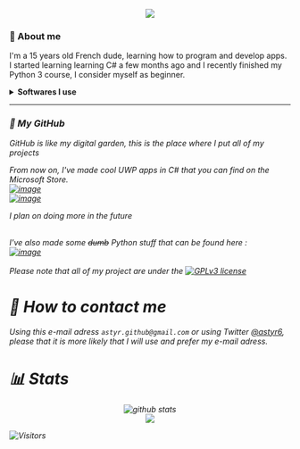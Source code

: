 <p align=center>
  <img src="https://i.imgur.com/rQkBUgo.gif">
</p>


### 🤔 About me
<p>I'm a 15 years old French dude, learning how to program and develop apps.<br/>
I started learning learning C# a few months ago and I recently finished my Python 3 course, I consider myself as beginner.<br/></p>
<details>
  <summary><strong>Softwares I use</strong></summary>
  <p><i>Visual Studio 2019<br/>
    PyCharm (Switched from Visual Studio Code)<br/>
    NSIS (and NSIS script maker)<br/>
    Sublime Text<br/>
    Windows Terminal<br/>
    XAML Controls Gallery<br/>
    Git<i/>
    <p/>
</details>


---
### 🌱 My GitHub
GitHub is like my digital garden, this is the place where I put all of my projects
  
From now on, I've made cool UWP apps in C# that you can find on the Microsoft Store.<br/>
[![image](https://github-readme-stats.vercel.app/api/pin/?username=Astyr6&repo=Draw10)](https://github.com/Astyr6/Draw10)<br/>
[![image](https://github-readme-stats.vercel.app/api/pin/?username=Astyr6&repo=Media10)](https://github.com/Astyr6/Media10)

<i>I plan on doing more in the future<i/><br/><br/>
 
I've also made some <del>dumb</del> Python stuff that can be found here :<br/>
[![image](https://github-readme-stats.vercel.app/api/pin/?username=Astyr6&repo=Python)](https://github.com/Astyr6/Python)
<br/><br/>
Please note that all of my project are under the [![GPLv3 license](https://img.shields.io/badge/License-GPLv3-blue.svg)](http://perso.crans.org/besson/LICENSE.html)

# 📩 How to contact me
  Using this e-mail adress `astyr.github@gmail.com` or using Twitter [@astyr6](https://twitter.com/astyr6), please that it is more likely that I will use and prefer my e-mail adress.

# 📊 Stats

<p align=center>
<img src="https://github-readme-stats.vercel.app/api/?username=Astyr6&show_icons=true&title_color=fffffff&icon_color=000000&text_color=000000" alt="github stats"/></br>
<img src="https://github-readme-stats.vercel.app/api/top-langs/?username=Astyr6&layout=compact"/><br/>
</p>

![Visitors](https://visitor-badge.laobi.icu/badge?page_id=Astyr6.Astyr6)
<!--
**Astyr6/Astyr6** is a ✨ _special_ ✨ repository because its `README.md` (this file) appears on your GitHub profile.

Here are some ideas to get you started:

- 🔭 I’m currently working on ...
- 🌱 I’m currently learning ...
- 👯 I’m looking to collaborate on ...
- 🤔 I’m looking for help with ...
- 💬 Ask me about ...
- 📫 How to reach me: ...
- 😄 Pronouns: ...
- ⚡ Fun fact: ...
-->
